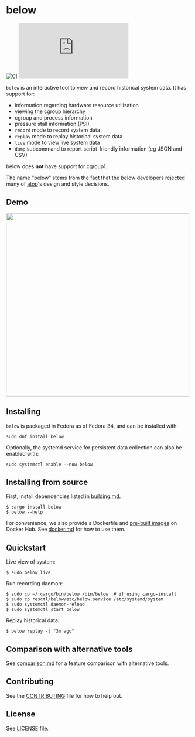 # below

[![CI](https://github.com/facebookincubator/below/workflows/CI/badge.svg)](https://github.com/facebookincubator/below/actions?query=workflow%3ACI+branch%3Amain+)
[![Matrix chat](https://img.shields.io/matrix/below:matrix.org)](https://matrix.to/#/!SrWxtbLuRUMrDbftgA:matrix.org?via=matrix.org)

`below` is an interactive tool to view and record historical system data. It
has support for:

* information regarding hardware resource utilization
* viewing the cgroup hierarchy
* cgroup and process information
* pressure stall information (PSI)
* `record` mode to record system data
* `replay` mode to replay historical system data
* `live` mode to view live system data
* `dump` subcommand to report script-friendly information (eg JSON and CSV)

below does **not** have support for cgroup1.

The name "below" stems from the fact that the below developers rejected many
of [atop](https://linux.die.net/man/1/atop)'s design and style decisions.

## Demo

<a href="https://asciinema.org/a/355506">
<img src="https://asciinema.org/a/355506.svg" width="500">
</a>

## Installing

`below` is packaged in Fedora as of Fedora 34, and can be installed with:

```shell
sudo dnf install below
```

Optionally, the systemd service for persistent data collection can also be
enabled with:

```shell
sudo systemctl enable --now below
```

## Installing from source

First, install dependencies listed in [building.md](docs/building.md).

```shell
$ cargo install below
$ below --help
```

For convenience, we also provide a Dockerfile and
[pre-built images](https://hub.docker.com/r/below/below) on Docker Hub.
See [docker.md](docs/docker.md) for how to use them.

## Quickstart

Live view of system:

```shell
$ sudo below live
```

Run recording daemon:

```shell
$ sudo cp ~/.cargo/bin/below /bin/below  # if using cargo-install
$ sudo cp resctl/below/etc/below.service /etc/systemd/system
$ sudo systemctl daemon-reload
$ sudo systemctl start below
```

Replay historical data:

```shell
$ below replay -t "3m ago"
```

## Comparison with alternative tools

See [comparison.md](docs/comparison.md) for a feature comparison
with alternative tools.

## Contributing

See the [CONTRIBUTING](CONTRIBUTING.md) file for how to help out.

## License

See [LICENSE](LICENSE) file.

